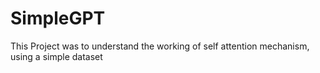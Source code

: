 # SimpleGPT
This Project was to understand the working of self attention mechanism, using a simple dataset

